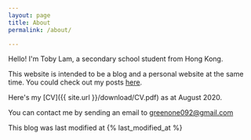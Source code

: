 ```yaml
---
layout: page
title: About
permalink: /about/

---
```


Hello! I'm Toby Lam, a secondary school student from Hong Kong. 

This website is intended to be a blog and a personal website at the same time. You could check out my posts [here](https://greenone092.github.io/).

Here's my [CV]({{ site.url }}/download/CV.pdf) as at August 2020. 

You can contact me by sending an email to greenone092@gmail.com

This blog was last modified at {% last_modified_at %}
